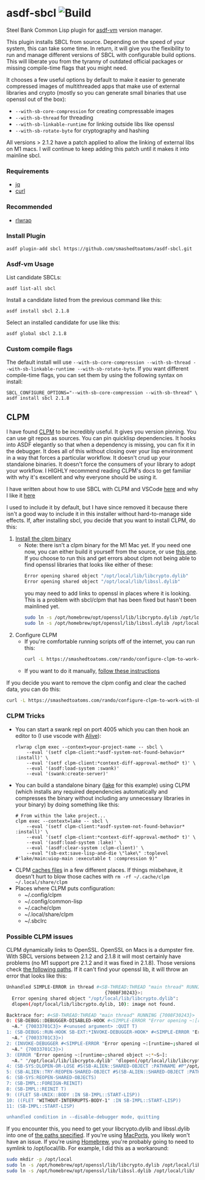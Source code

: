 # asdf-sbcl ![Build](https://github.com/smashedtoatoms/asdf-sbcl/workflows/Build/badge.svg?branch=main)

Steel Bank Common Lisp plugin for [asdf-vm](https://github.com/asdf-vm/asdf)
version manager.

This plugin installs SBCL from source. Depending on the speed of your
system, this can take some time.  In return, it will give you the
flexibility to run and manage different versions of SBCL with
configurable build options. This will liberate you from the tyranny of
outdated official packages or missing compile-time flags that you might
need.

It chooses a few useful options by default to make it easier to generate
compressed images of multithreaded apps that make use of external
libraries and crypto (mostly so you can generate small binaries that use
openssl out of the box):
  - `--with-sb-core-compression` for creating compressable images
  - `--with-sb-thread` for threading
  - `--with-sb-linkable-runtime` for linking outside libs like openssl
  - `--with-sb-rotate-byte` for cryptography and hashing

All versions > 2.1.2 have a patch applied to allow the linking of
external libs on M1 macs.  I will continue to keep adding this patch
until it makes it into mainline sbcl.

### Requirements
- [jq](https://stedolan.github.io/jq/)
- [curl](https://curl.haxx.se/)

### Recommended
- [rlwrap](https://github.com/hanslub42/rlwrap)

### Install Plugin

```
asdf plugin-add sbcl https://github.com/smashedtoatoms/asdf-sbcl.git
```

### Asdf-vm Usage

List candidate SBCLs:

```
asdf list-all sbcl
```

Install a candidate listed from the previous command like this:

```
asdf install sbcl 2.1.8
```

Select an installed candidate for use like this:

```
asdf global sbcl 2.1.8
```

### Custom compile flags

The default install will use `--with-sb-core-compression
--with-sb-thread --with-sb-linkable-runtime --with-sb-rotate-byte`.  If
you want different compile-time flags, you can set them by using the
following syntax on install:

```
SBCL_CONFIGURE_OPTIONS="--with-sb-core-compression --with-sb-thread" \
asdf install sbcl 2.1.8
```

## CLPM

I have found [CLPM](https://www.clpm.dev/) to be incredibly useful.  It gives
you version pinning.  You can use git repos as sources.  You can pin quicklisp
dependencies.  It hooks into ASDF elegantly so that when a dependency is
missing, you can fix it in the debugger.  It does all of this without closing
over your lisp environment in a way that forces a particular workflow.  It
doesn't crud up your standalone binaries.  It doesn't force the consumers of
your library to adopt your workflow.  I HIGHLY recommend reading CLPM's docs to
get familiar with why it's excellent and why everyone should be using it.

I have written about how to use SBCL with CLPM and VSCode
[here](https://smashedtoatoms.com/dev-life/sbcl-with-vscode-via-clpm-2021/) and
why I like it
[here](https://smashedtoatoms.com/posts/2021-03-05t174019-0700-starting/)

I used to include it by default, but I have since removed it because
there isn't a good way to include it in this installer without
hard-to-manage side effects. If, after installing sbcl, you decide that
you want to install CLPM, do this:

1. [Install the clpm binary](https://www.clpm.dev/#installing)
   - Note: there isn't a clpm binary for the M1 Mac yet.  If you need
     one now, you can either build it yourself from the source, or use
     [this
     one](https://smashedtoatoms.com/rando/clpm-0.4.0-0.6.0.mac-m1-and-ci.11-g89b2ff6-darwin-arm64.zip).
     If you choose to run this and get errors about clpm not being able
     to find openssl libraries that looks like either of these:
     ```sh
     Error opening shared object "/opt/local/lib/libcrypto.dylib"
     Error opening shared object "/opt/local/lib/libssl.dylib"
     ```
     you may need to add links to openssl in places where it is looking.  This is
     a problem with sbcl/clpm that has been fixed but hasn't been mainlined yet.
     ```sh
     sudo ln -s /opt/homebrew/opt/openssl/lib/libcrypto.dylib /opt/local/lib/
     sudo ln -s /opt/homebrew/opt/openssl/lib/libssl.dylib /opt/local/lib/
     ```
1. Configure CLPM
   - If you're comfortable running scripts off of the internet, you can run
      this:
      ```sh
      curl -L https://smashedtoatoms.com/rando/configure-clpm-to-work-with-sbcl.sh | bash
      ```
   - If you want to do it manually, [follow these
      instructions](https://www.clpm.dev/#installing)

If you decide you want to remove the clpm config and clear the cached data, you can do this:
```sh
curl -L https://smashedtoatoms.com/rando/configure-clpm-to-work-with-sbcl.sh | bash -s -- cleanup
```

### CLPM Tricks

- You can start a swank repl on port 4005 which you can then hook an editor to
  (I use vscode with
  [Alive](https://marketplace.visualstudio.com/items?itemName=rheller.alive)):
    ```
    rlwrap clpm exec --context=your-project-name -- sbcl \
        --eval '(setf clpm-client:*asdf-system-not-found-behavior* :install)' \
        --eval '(setf clpm-client:*context-diff-approval-method* t)' \
        --eval '(asdf:load-system :swank)'
        --eval '(swank:create-server)'
    ```
- You can build a standalone binary ([lake](https://github.com/takagi/lake) for
  this example) using CLPM (which installs any required dependencies
  automatically and compresses the binary without including any unnecessary
  libraries in your binary) by doing something like this:
    ```
    # From within the lake project...
    clpm exec --context=lake -- sbcl \
        --eval '(setf clpm-client:*asdf-system-not-found-behavior* :install)' \
        --eval '(setf clpm-client:*context-diff-approval-method* t)' \
        --eval '(asdf:load-system :lake)' \
        --eval '(asdf:clear-system :clpm-client)' \
        --eval "(sb-ext:save-lisp-and-die \"lake\" :toplevel #'lake/main:uiop-main :executable t :compression 9)"
    ```
- CLPM [caches files](https://common-lisp.net/project/clpm/docs/storage.html) in
  a few different places.  If things misbehave, it doesn't hurt to blow those
  caches with `rm -rf ~/.cache/clpm ~/.local/share/clpm`
- Places where CLPM puts configuration:
  - ~/.config/clpm
  - ~/.config/common-lisp
  - ~/.cache/clpm
  - ~/.local/share/clpm
  - ~/.sbclrc

### Possible CLPM issues
CLPM dynamically links to OpenSSL.  OpenSSL on Macs is a dumpster fire.
With SBCL versions between 2.1.2 and 2.1.8 it will most certainly have
problems (no M1 support pre 2.1.2 and it was fixed in 2.1.8).  Those
versions check [the following
paths](https://github.com/cl-plus-ssl/cl-plus-ssl/blob/5aed9cabc2a6394d9e35e377f154d8c882b865eb/src/reload.lisp#L44).
If it can't find your openssl lib, it will throw an error that looks
like this:
```sh
Unhandled SIMPLE-ERROR in thread #<SB-THREAD:THREAD "main thread" RUNNING
                                    {7008F30243}>:
  Error opening shared object "/opt/local/lib/libcrypto.dylib":
  dlopen(/opt/local/lib/libcrypto.dylib, 10): image not found.

Backtrace for: #<SB-THREAD:THREAD "main thread" RUNNING {7008F30243}>
0: (SB-DEBUG::DEBUGGER-DISABLED-HOOK #<SIMPLE-ERROR "Error opening ~:[runtime~;shared object ~:*~S~]:
  ~A." {70033701C3}> #<unused argument> :QUIT T)
1: (SB-DEBUG::RUN-HOOK SB-EXT:*INVOKE-DEBUGGER-HOOK* #<SIMPLE-ERROR "Error opening ~:[runtime~;shared object ~:*~S~]:
  ~A." {70033701C3}>)
2: (INVOKE-DEBUGGER #<SIMPLE-ERROR "Error opening ~:[runtime~;shared object ~:*~S~]:
  ~A." {70033701C3}>)
3: (ERROR "Error opening ~:[runtime~;shared object ~:*~S~]:
  ~A." "/opt/local/lib/libcrypto.dylib" "dlopen(/opt/local/lib/libcrypto.dylib, 10): image not found")
4: (SB-SYS:DLOPEN-OR-LOSE #S(SB-ALIEN::SHARED-OBJECT :PATHNAME #P"/opt/local/lib/libcrypto.dylib" :NAMESTRING "/opt/local/lib/libcrypto.dylib" :HANDLE NIL :DONT-SAVE NIL))
5: (SB-ALIEN::TRY-REOPEN-SHARED-OBJECT #S(SB-ALIEN::SHARED-OBJECT :PATHNAME #P"/opt/local/lib/libcrypto.dylib" :NAMESTRING "/opt/local/lib/libcrypto.dylib" :HANDLE NIL :DONT-SAVE NIL))
6: (SB-SYS:REOPEN-SHARED-OBJECTS)
7: (SB-IMPL::FOREIGN-REINIT)
8: (SB-IMPL::REINIT T)
9: ((FLET SB-UNIX::BODY :IN SB-IMPL::START-LISP))
10: ((FLET "WITHOUT-INTERRUPTS-BODY-1" :IN SB-IMPL::START-LISP))
11: (SB-IMPL::START-LISP)

unhandled condition in --disable-debugger mode, quitting
```
If you encounter this, you need to get your libcrypto.dylib and
libssl.dylib into one of [the paths
specified](https://github.com/cl-plus-ssl/cl-plus-ssl/blob/5aed9cabc2a6394d9e35e377f154d8c882b865eb/src/reload.lisp#L44).
If you're using [MacPorts](https://www.macports.org), you likely won't
have an issue.  If you're using [Homebrew](https://brew.sh), you're
probably going to need to symlink to /opt/local/lib.  For example, I did
this as a workaround:
```sh
sudo mkdir -p /opt/local
sudo ln -s /opt/homebrew/opt/openssl/lib/libcrypto.dylib /opt/local/lib/
sudo ln -s /opt/homebrew/opt/openssl/lib/libssl.dylib /opt/local/lib/
```
